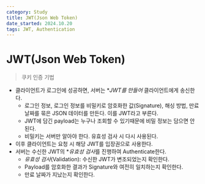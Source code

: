 ```yaml
---
category: Study
title: JWT(Json Web Token)
date_started: 2024.10.20
tags: JWT, Authentication
---
```


# JWT(Json Web Token)

> 쿠키 인증 기법

- 클라이언트가 로그인에 성공하면, 서버는 \*_JWT를 만들어_ 클라이언트에게 송신한다.
  - 로그인 정보, 로그인 정보를 비밀키로 암호화한 값(Signature), 해싱 방법, 만료 날짜를 묶은 JSON 데이터를 만든다. 이를 JWT라고 부른다.
  - JWT에 담긴 payload는 누구나 조회할 수 있기때문에 비밀 정보는 담으면 안된다.
  - 비밀키는 서버만 알아야 한다. 유효성 검사 시 다시 사용된다.
- 이후 클라이언트는 요청 시 해당 JWT를 입장권으로 사용한다.
- 서버는 수신한 JWT의 \**유효성 검사*를 진행하여 Authenticate한다.
  - _유효성 검사_(Validation): 수신한 JWT가 변조되었는지 확인한다.
  - Payload를 암호화한 결과가 Signature와 여전히 일치하는지 확인한다.
  - 만료 날짜가 지났는지 확인한다.
